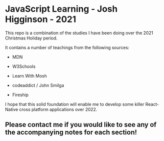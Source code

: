 # JavaScript Learning - Josh Higginson - 2021

This repo is a combination of the studies I have been doing over the 2021 Christmas Holiday period.

It contains a number of teachings from the following sources:

- MDN

- W3Schools

- Learn With Mosh
  
- codeaddict / John Smilga

- Fireship

I hope that this solid foundation will enable me to develop some killer React-Native cross platform applications over 2022.

## Please contact me if you would like to see any of the accompanying notes for each section!